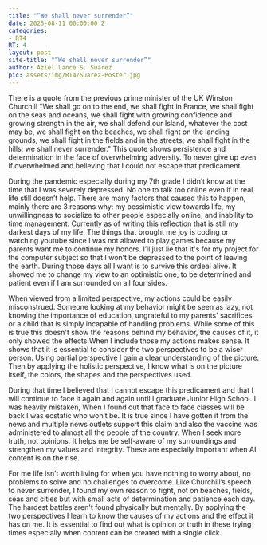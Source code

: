 ```yaml
---
title: "“We shall never surrender”"
date: 2025-08-11 00:00:00 Z
categories:
- RT4
RT: 4
layout: post
site-title: "“We shall never surrender”"
author: Aziel Lance S. Suarez
pic: assets/img/RT4/Suarez-Poster.jpg
---
```


There is a quote from the previous prime minister of the UK Winston Churchill "We shall go on to the end, we shall fight in France, we shall fight on the seas and oceans, we shall fight with growing confidence and growing strength in the air, we shall defend our Island, whatever the cost may be, we shall fight on the beaches, we shall fight on the landing grounds, we shall fight in the fields and in the streets, we shall fight in the hills; we shall never surrender." This quote shows persistence and determination in the face of overwhelming adversity. To never give up even if overwhelmed and believing that I could not escape that predicament.

During the pandemic especially during my 7th grade I didn’t know at the time that I was severely depressed. No one to talk too online even if in real life still doesn’t help. There are many factors that caused this to happen, mainly there are 3 reasons why: my pessimistic view towards life, my unwillingness to socialize to other people especially online, and inability to time management. Currently as of writing this reflection that is still my darkest days of my life.  The things that brought me joy is coding or watching youtube since I was not allowed to play games because my parents want me to continue my honors. I’ll just lie that it's for my project for the computer subject so that I won’t be depressed to the point of leaving the earth. During those days all I want is to survive this ordeal alive. It showed me to change my view to an optimistic one, to be determined and patient even if I am surrounded on all four sides.  

When viewed from a limited perspective, my actions could be easily misconstrued. Someone looking at my behavior might be seen as lazy, not knowing the importance of education, ungrateful to my parents' sacrifices or a child that is simply incapable of handling problems. While some of this is true this doesn't show the reasons behind my behavior, the causes of it, it only showed the effects.When I include those my actions makes sense. It shows that it is essential to consider the two perspectives to be a wiser person. Using partial perspective I gain a clear understanding of the picture. Then by applying the holistic perspective, I know what is on the picture itself, the colors, the shapes and the perspectives used.

During that time I believed that I cannot escape this predicament and that I will continue to face it again and again until I graduate Junior High School. I was heavily mistaken, When I found out that face to face classes will be back I was ecstatic who won’t be. It is true since I have gotten it from the news and multiple news outlets support this claim and also the vaccine was administered to almost all the people of the country. When I seek more truth, not opinions. It helps me be self-aware of my surroundings and strengthen my values and integrity. These are especially important when AI content is on the rise. 

For me life isn’t worth living for when you have nothing to worry about, no problems to solve and no challenges to overcome. Like Churchill’s speech to never surrender, I found my own reason to fight, not on beaches, fields, seas and cities but with small acts of determination and patience each day. The hardest battles aren't found physically but mentally. By applying the two perspectives I learn to know the causes of my actions and the effect it has on me. It is essential to find out what is opinion or truth in these trying times especially when content can be created with a single click.

